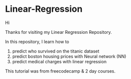 # Linear-Regression
Hi 

Thanks for visiting my Linear Regression Repository. 

In this repository, I learn how to 

1. predict who survived on the titanic dataset
2. predict boston housing prices with Neural network (NN)
3. predict medical charges with linear regression

This tutorial was from freecodecamp & 2 day courses. 
